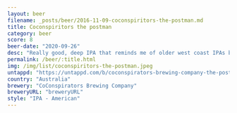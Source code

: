 ```yaml
---
layout: beer
filename: _posts/beer/2016-11-09-coconspiritors-the-postman.md
title: Coconspiritors the postman
category: beer
score: 8
beer-date: "2020-09-26"
desc: "Really good, deep IPA that reminds me of older west coast IPAs but with more refinement and less in your face bitterness"
permalink: /beer/:title.html
img: /img/list/coconspiritors-the-postman.jpeg
untappd: "https://untappd.com/b/coconspirators-brewing-company-the-postman/3862398"
country: "Australia"
brewery: "CoConspirators Brewing Company"
breweryURL: "breweryURL"
style: "IPA - American"
---
```

